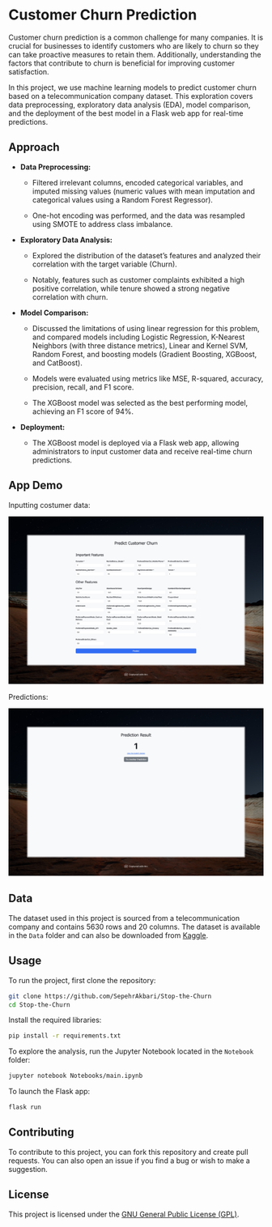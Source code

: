 # Customer Churn Prediction

Customer churn prediction is a common challenge for many companies. It is crucial for businesses to identify customers who are likely to churn so they can take proactive measures to retain them. Additionally, understanding the factors that contribute to churn is beneficial for improving customer satisfaction. 

In this project, we use machine learning models to predict customer churn based on a telecommunication company dataset. This exploration covers data preprocessing, exploratory data analysis (EDA), model comparison, and the deployment of the best model in a Flask web app for real-time predictions.

## Approach

- **Data Preprocessing:** 

  - Filtered irrelevant columns, encoded categorical variables, and imputed missing values (numeric values with mean imputation and categorical values using a Random Forest Regressor). 

  - One-hot encoding was performed, and the data was resampled using SMOTE to address class imbalance.

- **Exploratory Data Analysis:** 

  - Explored the distribution of the dataset’s features and analyzed their correlation with the target variable (Churn). 

  - Notably, features such as customer complaints exhibited a high positive correlation, while tenure showed a strong negative correlation with churn.

- **Model Comparison:** 

  - Discussed the limitations of using linear regression for this problem, and compared models including Logistic Regression, K-Nearest Neighbors (with three distance metrics), Linear and Kernel SVM, Random Forest, and boosting models (Gradient Boosting, XGBoost, and CatBoost). 

  - Models were evaluated using metrics like MSE, R-squared, accuracy, precision, recall, and F1 score. 

  - The XGBoost model was selected as the best performing model, achieving an F1 score of 94%.

- **Deployment:** 

  - The XGBoost model is deployed via a Flask web app, allowing administrators to input customer data and receive real-time churn predictions.

## App Demo

Inputting costumer data:

![Input](Demo/page1.jpeg)

Predictions:

![Predictions](Demo/page2.jpeg)

## Data

The dataset used in this project is sourced from a telecommunication company and contains 5630 rows and 20 columns. The dataset is available in the `Data` folder and can also be downloaded from [Kaggle](https://www.kaggle.com/datasets/ankitverma2010/ecommerce-customer-churn-analysis-and-prediction).

## Usage

To run the project, first clone the repository:

```bash
git clone https://github.com/SepehrAkbari/Stop-the-Churn
cd Stop-the-Churn
```

Install the required libraries:

```bash
pip install -r requirements.txt
```

To explore the analysis, run the Jupyter Notebook located in the `Notebook` folder:

```bash
jupyter notebook Notebooks/main.ipynb
```

To launch the Flask app:

```bash
flask run
```

## Contributing

To contribute to this project, you can fork this repository and create pull requests. You can also open an issue if you find a bug or wish to make a suggestion.

## License

This project is licensed under the [GNU General Public License (GPL)](/LICENSE).
